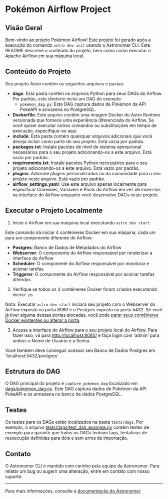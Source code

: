 # Pokémon Airflow Project

## Visão Geral

Bem-vindo ao projeto Pokémon Airflow! Este projeto foi gerado após a execução do comando `astro dev init` usando o Astronomer CLI. Este README descreve o conteúdo do projeto, bem como como executar o Apache Airflow em sua máquina local.

## Conteúdo do Projeto

Seu projeto Astro contém os seguintes arquivos e pastas:

- **dags**: Esta pasta contém os arquivos Python para seus DAGs do Airflow. Por padrão, este diretório inclui um DAG de exemplo:
    - `pokemon_dag.py`: Este DAG captura dados de Pokémon da API PokeAPI e armazena no PostgreSQL.
- **Dockerfile**: Este arquivo contém uma imagem Docker do Astro Runtime versionada que fornece uma experiência diferenciada do Airflow. Se você quiser executar outros comandos ou substituições em tempo de execução, especifique-os aqui.
- **include**: Esta pasta contém quaisquer arquivos adicionais que você deseja incluir como parte do seu projeto. Está vazia por padrão.
- **packages.txt**: Instale pacotes de nível de sistema operacional necessários para o seu projeto adicionando-os a este arquivo. Está vazio por padrão.
- **requirements.txt**: Instale pacotes Python necessários para o seu projeto adicionando-os a este arquivo. Está vazio por padrão.
- **plugins**: Adicione plugins personalizados ou da comunidade para o seu projeto neste arquivo. Está vazio por padrão.
- **airflow_settings.yaml**: Use este arquivo apenas localmente para especificar Conexões, Variáveis e Pools do Airflow em vez de inseri-los na interface do Airflow enquanto você desenvolve DAGs neste projeto.

## Executar o Projeto Localmente

1. Inicie o Airflow em sua máquina local executando `astro dev start`.

Este comando irá iniciar 4 contêineres Docker em sua máquina, cada um para um componente diferente do Airflow:

- **Postgres**: Banco de Dados de Metadados do Airflow
- **Webserver**: O componente do Airflow responsável por renderizar a interface do Airflow
- **Scheduler**: O componente do Airflow responsável por monitorar e acionar tarefas
- **Triggerer**: O componente do Airflow responsável por acionar tarefas diferidas

2. Verifique se todos os 4 contêineres Docker foram criados executando `docker ps`.

Nota: Executar `astro dev start` iniciará seu projeto com o Webserver do Airflow exposto na porta 8080 e o Postgres exposto na porta 5432. Se você já tiver alguma dessas portas alocadas, você pode [parar seus contêineres Docker existentes ou alterar a porta](https://www.astronomer.io/docs/astro/cli/troubleshoot-locally#ports-are-not-available-for-my-local-airflow-webserver).

3. Acesse a interface do Airflow para o seu projeto local do Airflow. Para fazer isso, vá para [http://localhost:8080/](http://localhost:8080/) e faça login com 'admin' para ambos o Nome de Usuário e a Senha.

Você também deve conseguir acessar seu Banco de Dados Postgres em 'localhost:5432/postgres'.

## Estrutura do DAG

O DAG principal do projeto é `capture_pokemon_dag` localizado em [dags/pokemon_dag.py](dags/pokemon_dag.py). Este DAG captura dados de Pokémon da API PokeAPI e os armazena no banco de dados PostgreSQL.

## Testes

Os testes para os DAGs estão localizados na pasta `tests/dags`. Por exemplo, o arquivo [tests/dags/test_dag_example.py](tests/dags/test_dag_example.py) contém testes de exemplo para garantir que todos os DAGs tenham tags, tentativas de reexecução definidas para dois e sem erros de importação.

## Contato

O Astronomer CLI é mantido com carinho pela equipe da Astronomer. Para relatar um bug ou sugerir uma alteração, entre em contato com nosso suporte.

---

Para mais informações, consulte a [documentação do Astronomer](https://www.astronomer.io/docs/astro/cli/develop-project#configure-airflow_settingsyaml-local-development-only).